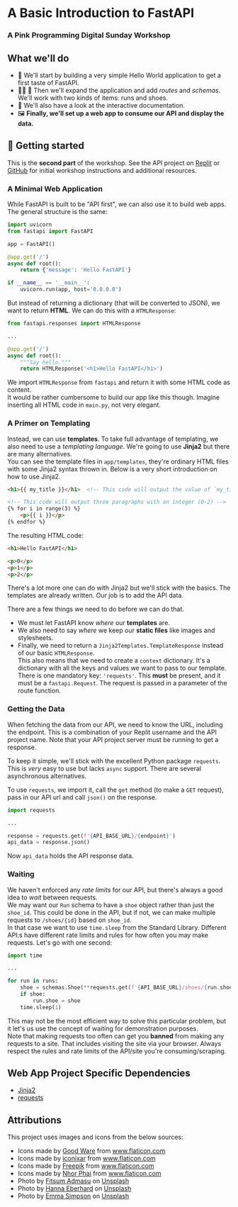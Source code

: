 # A Basic Introduction to FastAPI
### A Pink Programming Digital Sunday Workshop

## What we'll do

- 👋 We'll start by building a very simple Hello World application to get a first taste of FastAPI.
- 🏃‍♀️ 👟 Then we'll expand the application and add *routes* and *schemas*. We'll work with two kinds of items: runs and shoes.
- 👀 We'll also have a look at the interactive documentation.
- 🖼️  **Finally, we'll set up a web app to consume our API and display the data.**


## 🚀 Getting started

This is the **second part** of the workshop. See the API project on [Replit](https://replit.com/@tildabarth/pink-workshop-api-start) or [GitHub](https://github.com/tildabarth/pink-workshop-api-start) for initial workshop instructions and additional resources.

### A Minimal Web Application

While FastAPI is built to be "API first", we can also use it to build web apps.<br>
The general structure is the same:
```py
import uvicorn
from fastapi import FastAPI

app = FastAPI()

@app.get('/')
async def root():
    return {'message': 'Hello FastAPI'}

if __name__ == '__main__':
    uvicorn.run(app, host='0.0.0.0')
```
But instead of returning a dictionary (that will be converted to JSON), we want to return **HTML**. We can do this with a `HTMLResponse`:
```py
from fastapi.responses import HTMLResponse

...

@app.get('/')
async def root():
    """Say hello."""
    return HTMLResponse('<h1>Hello FastAPI</h1>')

```
We import `HTMLResponse` from `fastapi` and return it with some HTML code as content.<br>
It would be rather cumbersome to build our app like this though. Imagine inserting all HTML code in `main.py`, not very elegant.

### A Primer on Templating
Instead, we can use **templates**. To take full advantage of templating, we also need to use a *templating language*. We're going to use **Jinja2** but there are many alternatives.<br>
You can see the template files in `app/templates`, they're ordinary HTML files with some Jinja2 syntax thrown in.
Below is a very short introduction on how to use Jinja2.
```html
<h1>{{ my_title }}</h1>  <!-- This code will output the value of `my_title` between the heading elements -->

<!-- This code will output three paragraphs with an integer (0-2) -->
{% for i in range(3) %}
    <p>{{ i }}</p>
{% endfor %}
```
The resulting HTML code:
```html
<h1>Hello FastAPI</h1>

<p>0</p>
<p>1</p>
<p>2</p>
````
There's a lot more one can do with Jinja2 but we'll stick with the basics. The templates are already written. Our job is to add the API data.

There are a few things we need to do before we can do that.
- We must let FastAPI know *where* our **templates** are.
- We also need to say *where* we keep our **static files** like images and stylesheets.
- Finally, we need to return a `Jinja2Templates.TemplateResponse` instead of our basic `HTMLResponse`.<br>
This also means that we need to create a `context` dictionary. It's a dictionary with all the keys and values we want to pass to our template. There is one mandatory key: `'requests'`. This **must** be present, and it must be a `fastapi.Request`. The request is passed in a parameter of the route function.

### Getting the Data

When fetching the data from our API, we need to know the URL, including the endpoint. This is a combination of your Replit username and the API project name. Note that your API project server must be running to get a response.<br>

To keep it simple, we'll stick with the excellent Python package `requests`. This is *very* easy to use but lacks `async` support. There are several asynchronous alternatives.<br>

To use `requests`, we import it, call the `get` method (to make a `GET` request), pass in our API url and call `json()` on the response.

```py
import requests

...

response = requests.get(f'{API_BASE_URL}/{endpoint}')
api_data = response.json()
```
Now `api_data` holds the API response data.

### Waiting

We haven't enforced any *rate limits* for our API, but there's always a good idea to *wait* between requests.<br>
We may want our `Run` schema to have a `shoe` object rather than just the `shoe_id`. This could be done in the API, but if not, we can make multiple requests to `/shoes/{id}` based on `shoe_id`.<br>
In that case we want to use `time.sleep` from the Standard Library. Different API:s have different rate limits and rules for how often you may make requests. Let's go with one second:
```py
import time

...

for run in runs:
    shoe = schemas.Shoe(**requests.get(f'{API_BASE_URL}/shoes/{run.shoe_id}').json())
    if shoe:
        run.shoe = shoe
    time.sleep(1)
```

This may not be the most efficient way to solve this particular problem, but it let's us use the concept of waiting for demonstration purposes.<br>
Note that making requests too often can get you **banned** from making any requests to a site. That includes visiting the site via your browser. Always respect the rules and rate limits of the API/site you're consuming/scraping.

## Web App Project Specific Dependencies

- [Jinja2](https://jinja.palletsprojects.com/en/3.0.x/)
- [requests](https://docs.python-requests.org/en/master/index.html)

## Attributions
This project uses images and icons from the below sources:
- Icons made by <a href="https://www.flaticon.com/authors/good-ware" title="Good Ware">Good Ware</a> from <a href="https://www.flaticon.com" title="Flaticon">www.flaticon.com</a>
- Icons made by <a href="https://www.flaticon.com/authors/iconixar" title="iconixar">iconixar</a> from <a href="https://www.flaticon.com" title="Flaticon">www.flaticon.com</a>
- Icons made by <a href="https://www.freepik.com" title="Freepik">Freepik</a> from <a href="https://www.flaticon.com" title="Flaticon">www.flaticon.com</a>
- Icons made by <a href="" title="Nhor Phai">Nhor Phai</a> from <a href="https://www.flaticon.com/" title="Flaticon">www.flaticon.com</a>
- Photo by <a href="https://unsplash.com/@fitmasu?utm_source=unsplash&utm_medium=referral&utm_content=creditCopyText">Fitsum Admasu</a> on <a href="https://unsplash.com/images/things/health?utm_source=unsplash&utm_medium=referral&utm_content=creditCopyText">Unsplash</a>
- Photo by <a href="https://unsplash.com/@hannaeberh?utm_source=unsplash&utm_medium=referral&utm_content=creditCopyText">Hanna Eberhard</a> on <a href="https://unsplash.com/images/things/health?utm_source=unsplash&utm_medium=referral&utm_content=creditCopyText">Unsplash</a>
- Photo by <a href="https://unsplash.com/@esdesignisms?utm_source=unsplash&utm_medium=referral&utm_content=creditCopyText">Emma Simpson</a> on <a href="https://unsplash.com/s/photos/running-runner-morning?utm_source=unsplash&utm_medium=referral&utm_content=creditCopyText">Unsplash</a>
